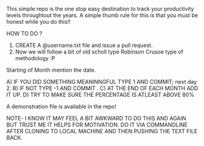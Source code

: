 This simple repo is the one stop easy destination to track your productivity levels throughtout the years. 
A simple thumb rule for this is that you must be honest while you do this!!

HOW TO DO ?

1. CREATE A @username.txt file and issue a pull request. 
2. Now we will follow a bit of old scholl type Robinson Crusoe type of methodology :P 

Starting of Month mention the date. 

  
  A) IF YOU DID SOMETHING MEANINNGFUL TYPE 1 AND COMMIT; next day 2.
  B) IF NOT TYPE -1 AND COMMIT . 
  C) AT THE END OF EACH MONTH ADD IT UP. 
  D) TRY TO MAKE SURE THE PERCENTAGE IS ATLEAST ABOVE 80%
  
  A demonstration file is available in the repo!
  
  NOTE- I KNOW IT MAY FEEL A BIT AWKWARD TO DO THIS AND AGAIN BUT TRUST ME IT HELPS FOR MOTIVATION. DO IT VIA COMMANDLINE AFTER CLONING TO LOCAL MACHINE AND THEN PUSHING THE TEXT FILE BACK. 
